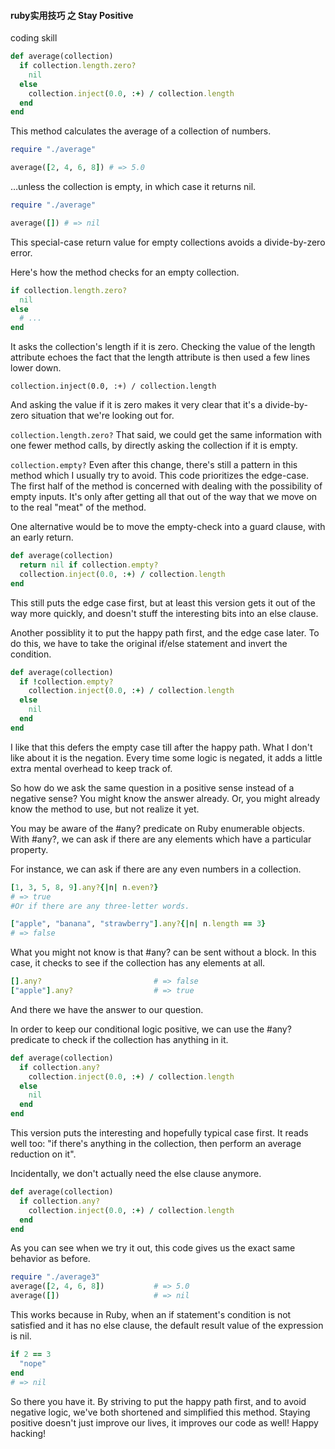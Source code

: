 #### ruby实用技巧 之 Stay Positive 

coding skill

```ruby
def average(collection)
  if collection.length.zero?
    nil
  else
    collection.inject(0.0, :+) / collection.length
  end
end
```

This method calculates the average of a collection of numbers.

```ruby
require "./average"

average([2, 4, 6, 8]) # => 5.0
```

…unless the collection is empty, in which case it returns nil.

```ruby
require "./average"

average([]) # => nil
```

This special-case return value for empty collections avoids a divide-by-zero error.

Here's how the method checks for an empty collection.

```ruby
if collection.length.zero?
  nil
else
  # ...
end
```

It asks the collection's length if it is zero. Checking the value of the length attribute echoes the fact that the length attribute is then used a few lines lower down.


`collection.inject(0.0, :+) / collection.length`

And asking the value if it is zero makes it very clear that it's a divide-by-zero situation that we're looking out for.

`collection.length.zero?`
That said, we could get the same information with one fewer method calls, by directly asking the collection if it is empty.

`collection.empty?`
Even after this change, there's still a pattern in this method which I usually try to avoid. This code prioritizes the edge-case. The first half of the method is concerned with dealing with the possibility of empty inputs. It's only after getting all that out of the way that we move on to the real "meat" of the method.

One alternative would be to move the empty-check into a guard clause, with an early return.

```ruby
def average(collection)
  return nil if collection.empty?
  collection.inject(0.0, :+) / collection.length
end
```

This still puts the edge case first, but at least this version gets it out of the way more quickly, and doesn't stuff the interesting bits into an else clause.

Another possiblity it to put the happy path first, and the edge case later. To do this, we have to take the original if/else statement and invert the condition.

```ruby
def average(collection)
  if !collection.empty?
    collection.inject(0.0, :+) / collection.length
  else
    nil
  end
end
```

I like that this defers the empty case till after the happy path. What I don't like about it is the negation. Every time some logic is negated, it adds a little extra mental overhead to keep track of.

So how do we ask the same question in a positive sense instead of a negative sense? You might know the answer already. Or, you might already know the method to use, but not realize it yet.

You may be aware of the #any? predicate on Ruby enumerable objects. With #any?, we can ask if there are any elements which have a particular property.

For instance, we can ask if there are any even numbers in a collection.

```ruby
[1, 3, 5, 8, 9].any?{|n| n.even?}
# => true
#Or if there are any three-letter words.

["apple", "banana", "strawberry"].any?{|n| n.length == 3}
# => false
```

What you might not know is that #any? can be sent without a block. In this case, it checks to see if the collection has any elements at all.

```ruby
[].any?                         # => false
["apple"].any?                  # => true
```

And there we have the answer to our question.

In order to keep our conditional logic positive, we can use the #any? predicate to check if the collection has anything in it.

```ruby
def average(collection)
  if collection.any?
    collection.inject(0.0, :+) / collection.length
  else
    nil
  end
end
```

This version puts the interesting and hopefully typical case first. It reads well too: "if there's anything in the collection, then perform an average reduction on it".

Incidentally, we don't actually need the else clause anymore.

```ruby
def average(collection)
  if collection.any?
    collection.inject(0.0, :+) / collection.length
  end
end
```

As you can see when we try it out, this code gives us the exact same behavior as before.

```ruby
require "./average3"
average([2, 4, 6, 8])           # => 5.0
average([])                     # => nil
```

This works because in Ruby, when an if statement's condition is not satisfied and it has no else clause, the default result value of the expression is nil.

```ruby
if 2 == 3
  "nope"
end
# => nil
```
So there you have it. By striving to put the happy path first, and to avoid negative logic, we've both shortened and simplified this method. Staying positive doesn't just improve our lives, it improves our code as well! Happy hacking!

